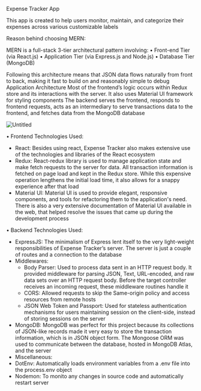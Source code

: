 Expense Tracker App

This app is created to help users monitor, maintain, and categorize their expenses across various customizable labels

Reason behind choosing MERN:

MERN is a full-stack 3-tier architectural pattern involving:
•	Front-end Tier (via React.js)
•	Application Tier (via Express.js and Node.js)
•	Database Tier (MongoDB)

Following this architecture means that JSON data flows naturally from front to back, making it fast to build on and reasonably simple to debug
Application Architecture
Most of the frontend’s logic occurs within Redux store and its interactions with the server. It also uses Material UI framework for styling components
The backend serves the frontend, responds to frontend requests, acts as an intermediary to serve transactions data to the frontend, and fetches data from the MongoDB database

![Untitled](https://user-images.githubusercontent.com/111634860/194803165-4232d698-81f9-44ee-ac8f-4b7f63497732.png)

•	Frontend Technologies Used:
  - React: Besides using react, Expense Tracker also makes extensive use of the technologies and libraries of the React ecosystem
  - Redux: React-redux library is used to manage application state and make fetch requests to the server for data. All transaction information is fetched on page load and kept in the Redux store. While this expensive operation lengthens the initial load time, it also allows for a snappy experience after that load
  - Material UI: Material UI is used to provide elegant, responsive components, and tools for refactoring them to the application's need. There is also a very extensive documentation of Material UI available in the web, that helped resolve the issues that came up during the development process
  
•	Backend Technologies Used:
  - ExpressJS: The minimalism of Express lent itself to the very light-weight responsibilities of Expense Tracker’s server. The server is just a couple of routes and a connection to the database
  - Middlewares:
    - Body Parser: Used to process data sent in an HTTP request body. It provided middleware for parsing JSON, Text, URL-encoded, and raw data sets over an HTTP request body. Before the target controller receives an incoming request, these middleware routines handle it
    - CORS: Allowed requests to skip the Same-origin policy and access resources from remote hosts
    - JSON Web Token and Passport: Used for stateless authentication mechanisms for users maintaining session on the client-side, instead of storing sessions on the server
 - MongoDB: MongoDB was perfect for this project because its collections of JSON-like records made it very easy to store the transaction information, which is in JSON object form. The Mongoose ORM was used to communicate between the database, hosted in MongoDB Atlas, and the server
 - Miscellaneous: 
 - DotEnv: Automatically loads environment variables from a .env file into the process.env object
 - Nodemon: To monito any changes in source code and automatically restart server
